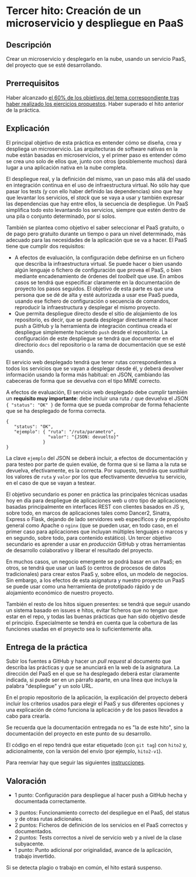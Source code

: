 Tercer hito: Creación de un microservicio y despliegue en PaaS
=====================================

Descripción
-----------------

Crear un microservicio y desplegarlo en la nube, usando un servicio
PaaS, 
del proyecto que se esté desarrollando.

Prerrequisitos
--------------------

Haber alcanzado
[el 60% de los objetivos del tema correspondiente tras haber realizado los ejercicios propuestos](../temas/PaaS.md). Haber superado el hito anterior de la práctica. 

Explicación
----------------

El principal objetivo de esta práctica es entender cómo se diseña,
crea y despliega un microservicio. Las arquitecturas de software
nativas en la nube están basadas en microservicios, y el primer paso
es entender cómo se crea uno solo de ellos que, junto con otros
(posiblemente muchos) dará lugar a una aplicación nativa en la nube completa.

El despliegue real, y la definición del mismo, van un paso más allá
del usado en integración continua en
el uso de infraestructura virtual. No sólo hay que pasar los tests (y
con ello haber definido las dependencias) sino que hay que levantar
los servicios, el *stack* que se vaya a usar y también expresar las
dependencias que hay entre ellos, la secuencia de despliegue. Un PaaS simplifica todo esto levantando los servicios,
siempre que estén dentro de una pila o conjunto determinado, por sí
solos. 

También se plantea como
objetivo el saber seleccionar el PaaS gratuito, o de pago pero
gratuito durante un tiempo o para un nivel determinado, más adecuado para las
necesidades de la aplicación que se va a hacer. El PaaS tiene que cumplir dos requisitos:

* A efectos de evaluación, la configuración debe definirse en un
  fichero que describa la infraestructura virtual. Se puede hacer o
  bien usando algún lenguaje o fichero de configuración que provea el
  PaaS, o bien mediante encadenamiento de órdenes del *toolbelt* que
  use. En ambos casos se tendrá que especificar claramente en la
  documentación de proyecto los pasos seguidos. El objetivo de esta
  parte es que una persona que se dé de alta y esté autorizada a usar
  ese PaaS pueda, usando ese fichero de configuración o secuencia de
  comandos, reproducir la infraestructura y desplegar el mismo
  proyecto. 
* Que permita despliegue directo desde el sitio de alojamiento de los repositorio, es decir, que
  se pueda desplegar directamente al hacer push a GitHub y la herramienta de integración continua
  creada el despliegue simplemente haciendo `push` desde el
  repositorio. La configuración de este despliegue se tendrá que
  documentar en el directorio `docs` del repositorio o la rama de documentación que se esté usando. 

El servicio web desplegado tendrá que tener rutas correspondientes a
todos los servicios que se vayan a desplegar desde él, y deberá
devolver información usando la forma más habitual: en JSON, cambiando
las cabeceras de forma que se devuelva con el tipo MIME correcto.

A efectos de evaluación, El servicio web desplegado debe cumplir también un **requisito muy
importante**: debe incluir una ruta `/` que devuelva el JSON `{
"status": "OK" }` de forma que se pueda comprobar de forma fehaciente
que se ha desplegado de forma correcta.

```
{
   "status": "OK",
   "ejemplo": { "ruta": "/ruta/parametro",
                "valor": "{JSON: devuelto}"
              }
}
```

La clave `ejemplo` del JSON se deberá incluir, a efectos de
documentación y para testeo por parte de quien evalúe, de forma que si
se llama a la ruta se devuelva, efectivamente, es la correcta. 
Por supuesto, tendrás que sustituir los valores de `ruta` y `valor`
por los que efectivamente devuelva tu servicio, en el caso de que se
vayan a testear. 

El objetivo secundario es poner en práctica las principales
técnicas usadas hoy en día para despliegue de aplicaciones web u otro
tipo de aplicaciones,
basadas principalmente en interfaces REST con clientes basados en JS
y, sobre todo, en marcos de aplicaciones tales como Dancer2, Sinatra, Express o Flask, dejando de lado servidores web específicos
y de propósito general como Apache o `nginx` (que se pueden usar, en
todo caso, en el primer caso para aplicaciones que incluyan múltiples
lenguajes o marcos y en segundo, sobre todo, para contenido estático).
Un tercer
objetivo secundario es aprender a usar en *producción* GitHub y otras
herramientas de desarrollo colaborativo y liberar el resultado del
proyecto. 

En muchos casos, un negocio emergente se podrá basar en un PaaS; en otros, se
tendrá que usar un IaaS (o centros de procesos de datos tradicionales) para
crear estos PaaS y, sobre ellos, un modelo de negocios. Sin embargo,
a los efectos de esta asignatura y nuestro proyecto un PaaS se puede
usar como una herramienta de prototipado rápido y de alojamiento
económico de nuestro proyecto.

También el resto de
los hitos siguen presentes: se tendrá que seguir usando un sistema
basado en issues e hitos, evitar ficheros que no tengan que estar en
el repo, y todas las buenas prácticas que han sido objetivo desde el
principio. Especialmente se tendrá en cuenta que la cobertura de las funciones usadas en el proyecto sea lo suficientemente alta. 

Entrega de la práctica
--------------------------------

Subir los fuentes a GitHub y hacer un *pull request* al documento que
describa las prácticas y que se anunciará en la web de la
asignatura. La dirección del PaaS en el que se ha desplegado deberá estar claramente indicada, si puede ser en un párrafo aparte, en una línea que incluya la palabra "despliegue" y un solo URL. 

En el propio repositorio de la aplicación, la explicación del proyecto
deberá incluir los criterios usados para elegir el PaaS y sus diferentes opciones y una explicación de cómo
funciona la aplicación y de los pasos llevados a cabo para crearla.

Se recuerda que la documentación entregada no es "la de este hito",
sino la documentación del proyecto en este punto de su desarrollo.

El código en el repo tendrá que estar etiquetado  (con `git tag`) con
`hito2` y, adicionalmente, con la versión del envío (por ejemplo,
`hito2-v1`). 

Para reenviar hay que seguir las siguientes
[instrucciones](http://jj.github.io/CC/documentos/proyecto/Reenvios).

Valoración
--------------

* 1 punto: Configuración para despliegue al hacer push a GitHub hecha
y documentada correctamente.
<!-- introducir el diseño por capas y test en travis -->
* 3 puntos: Funcionamiento correcto del despliegue en el PaaS, del
  status y de otras rutas adicionales.
* 2 puntos: Ficheros de definición de los servicios en el PaaS
  correctos y documentados.
* 2 puntos: Tests correctos a nivel de servicio web y a nivel de la
clase subyacente.
* 1 punto: Punto adicional por originalidad, avance de la aplicación,
  trabajo invertido.
  
Si se detecta plagio o trabajo en común, el hito estará suspenso.
